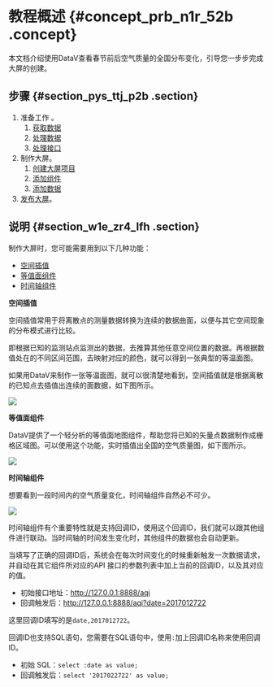 # 教程概述 {#concept_prb_n1r_52b .concept}

本文档介绍使用DataV查看春节前后空气质量的全国分布变化，引导您一步步完成大屏的创建。

## 步骤 {#section_pys_ttj_p2b .section}

1.  准备工作 。
    1.  [获取数据](intl.zh-CN/最佳实践/使用DataV查看春节前后空气质量的全国分布变化/准备工作/获取数据.md#)
    2.  [处理数据](intl.zh-CN/最佳实践/使用DataV查看春节前后空气质量的全国分布变化/准备工作/处理数据.md#)
    3.  [处理接口](intl.zh-CN/最佳实践/使用DataV查看春节前后空气质量的全国分布变化/准备工作/处理接口.md#)
2.  制作大屏。
    1.  [创建大屏项目](intl.zh-CN/最佳实践/使用DataV查看春节前后空气质量的全国分布变化/制作大屏/创建大屏项目.md#)
    2.  [添加组件](intl.zh-CN/最佳实践/使用DataV查看春节前后空气质量的全国分布变化/制作大屏/添加组件.md#)
    3.  [添加数据](intl.zh-CN/最佳实践/使用DataV查看春节前后空气质量的全国分布变化/制作大屏/添加数据.md#)
3.  [发布大屏](intl.zh-CN/最佳实践/使用DataV查看春节前后空气质量的全国分布变化/发布大屏.md#)。

## 说明 {#section_w1e_zr4_lfh .section}

制作大屏时，您可能需要用到以下几种功能：

-   [空间插值](#)
-   [等值面组件](#)
-   [时间轴组件](#)

**空间插值**

空间插值常用于将离散点的测量数据转换为连续的数据曲面，以便与其它空间现象的分布模式进行比较。

即根据已知的监测站点监测出的数据，去推算其他任意空间位置的数据。再根据数值处在的不同区间范围，去映射对应的颜色，就可以得到一张典型的等温面图。

如果用DataV来制作一张等温面图，就可以很清楚地看到，空间插值就是根据离散的已知点去插值出连续的面数据，如下图所示。

![](http://static-aliyun-doc.oss-cn-hangzhou.aliyuncs.com/assets/img/17649/156039447547657_zh-CN.png)

**等值面组件**

DataV提供了一个轻分析的等值面地图组件，帮助您将已知的矢量点数据制作成栅格区域图。可以使用这个功能，实时插值出全国的空气质量图，如下图所示。

![](http://static-aliyun-doc.oss-cn-hangzhou.aliyuncs.com/assets/img/17649/15603944769377_zh-CN.png)

**时间轴组件**

想要看到一段时间内的空气质量变化，时间轴组件自然必不可少。

![](http://static-aliyun-doc.oss-cn-hangzhou.aliyuncs.com/assets/img/17649/15603944769378_zh-CN.png)

时间轴组件有个重要特性就是支持回调ID，使用这个回调ID，我们就可以跟其他组件进行联动。当时间轴的时间发生变化时，其他组件的数据也会自动更新。

当填写了正确的回调ID后，系统会在每次时间变化的时候重新触发一次数据请求，并自动在其它组件所对应的API 接口的参数列表中加上当前的回调ID，以及其对应的值。

-   初始接口地址：http://127.0.0.1:8888/aqi
-   回调触发后：http://127.0.0.1:8888/aqi?date=2017012722

这里回调ID填写的是`date,2017012722`。

回调ID也支持SQL语句，您需要在SQL语句中，使用`:`加上回调ID名称来使用回调ID。

-   初始 SQL：`select :date as value;`
-   回调触发后：`select '2017022722' as value;`

